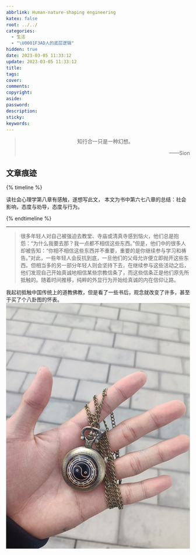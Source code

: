 ```yaml
---
abbrlink: Human-nature-shaping engineering
katex: false
root: ../../
categories:
  - 生活
  - "\U0001F3AD人的底层逻辑"
hidden: true
date: 2023-03-05 11:33:12
update: 2023-03-05 11:33:12
title:
tags:
cover:
comments:
copyright:
aside:
password:
description:
sticky:
keywords:
---
```


> <center>知行合一只是一种幻想。</center>
> <p align="right">——Sion</p>
## 文章痕迹
{% timeline %}
<!-- timeline 2023-03-05-->
读社会心理学第八章有感触，遂想写此文，
本文为书中第六七八章的总结：社会影响，态度与劝导，态度与行为。
<!-- endtimeline -->
{% endtimeline %}

-----
>  很多年轻人对自己被强迫去教堂、寺庙或清真寺感到恼火，他们总是抱怨：“为什么我要去那？我一点都不相信这些东西。”但是，他们中的很多人却被告知：“你相不相信这些东西并不重要，重要的是你继续参与学习和祷告。”对此，一些年轻人会反抗到底，一旦他们的父母允许便立即抛开这些东西。但相当多的另一部分年轻人则会坚持下去，在继续参与这些活动之后，他们发现自己开始真诚地相信某些宗教信条了，而这些信条正是他们原先所抵触的。随着时间推移，纯粹的外显行为开始给真诚的内在信仰让路。

我起初抵触中国传统上的道教佛教，但是看了一些书后，观念就改变了许多，甚至于买了个八卦图的怀表。
![](../../../images/20230102/IMG_20230303_121601.jpg)
